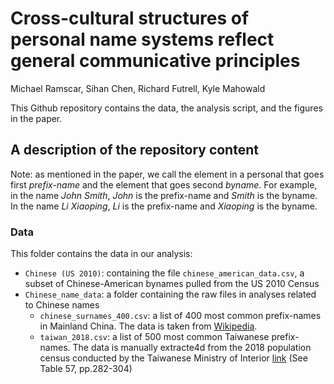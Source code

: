 # Cross-cultural structures of personal name systems reflect general communicative principles
Michael Ramscar, Sihan Chen, Richard Futrell, Kyle Mahowald

This Github repository contains the data, the analysis script, and the figures in the paper.

## A description of the repository content
Note: as mentioned in the paper, we call the element in a personal that goes first *prefix-name* and the element that goes second *byname*. For example, in the name *John Smith*, *John* is the prefix-name and *Smith* is the byname. In the name *Li Xiaoping*, *Li* is the prefix-name and *Xiaoping* is the byname.

### Data
This folder contains the data in our analysis:
- `Chinese (US 2010)`: containing the file `chinese_american_data.csv`, a subset of Chinese-American bynames pulled from the US 2010 Census
- `Chinese_name_data`: a folder containing the raw files in analyses related to Chinese names
    - `chinese_surnames_400.csv`: a list of 400 most common prefix-names in Mainland China. The data is taken from [Wikipedia](https://en.wikipedia.org/wiki/List_of_common_Chinese_surnames#Surname_list). 
    - `taiwan_2018.csv`: a list of 500 most common Taiwanese prefix-names. The data is manually extracte4d from the 2018 population census conducted by the Taiwanese Ministry of Interior [link](https://www.ris.gov.tw/documents/data/5/2/107namestat.pdf) (See Table 57, pp.282-304)